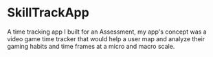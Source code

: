 # SkillTrackApp
A time tracking app I built for an Assessment, my app's concept was a video game time tracker that would help a user map and analyze their gaming habits and time frames at a micro and macro scale.
